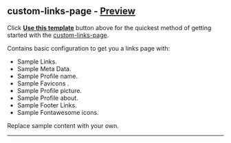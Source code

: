 ## custom-links-page - [Preview](https://harindulk.github.io/custom-links-page/)

Click [**Use this template**](https://github.com/Harindulk/custom-linktree-page/generate) button above for the quickest method of getting started with the [custom-links-page](https://github.com/Harindulk/custom-links-page).

Contains basic configuration to get you a links page with:

- Sample Links.
- Sample Meta Data.
- Sample Profile name.
- Sample Favicons .
- Sample Profile picture.
- Sample Profile about.
- Sample Footer Links.
- Sample Fontawesome icons.

Replace sample content with your own.

---



